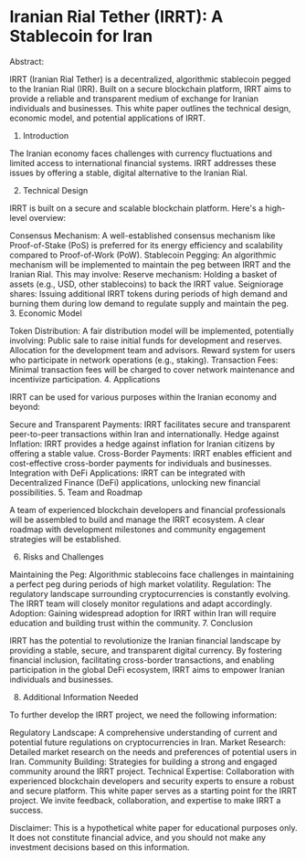 # Iranian Rial Tether (IRRT): A Stablecoin for Iran
Abstract:

IRRT (Iranian Rial Tether) is a decentralized, algorithmic stablecoin pegged to the Iranian Rial (IRR). Built on a secure blockchain platform, IRRT aims to provide a reliable and transparent medium of exchange for Iranian individuals and businesses. This white paper outlines the technical design, economic model, and potential applications of IRRT.

1. Introduction

The Iranian economy faces challenges with currency fluctuations and limited access to international financial systems. IRRT addresses these issues by offering a stable, digital alternative to the Iranian Rial.

2. Technical Design

IRRT is built on a secure and scalable blockchain platform. Here's a high-level overview:

Consensus Mechanism: A well-established consensus mechanism like Proof-of-Stake (PoS) is preferred for its energy efficiency and scalability compared to Proof-of-Work (PoW).
Stablecoin Pegging: An algorithmic mechanism will be implemented to maintain the peg between IRRT and the Iranian Rial. This may involve:
Reserve mechanism: Holding a basket of assets (e.g., USD, other stablecoins) to back the IRRT value.
Seigniorage shares: Issuing additional IRRT tokens during periods of high demand and burning them during low demand to regulate supply and maintain the peg.
3. Economic Model

Token Distribution: A fair distribution model will be implemented, potentially involving:
Public sale to raise initial funds for development and reserves.
Allocation for the development team and advisors.
Reward system for users who participate in network operations (e.g., staking).
Transaction Fees: Minimal transaction fees will be charged to cover network maintenance and incentivize participation.
4. Applications

IRRT can be used for various purposes within the Iranian economy and beyond:

Secure and Transparent Payments: IRRT facilitates secure and transparent peer-to-peer transactions within Iran and internationally.
Hedge against Inflation: IRRT provides a hedge against inflation for Iranian citizens by offering a stable value.
Cross-Border Payments: IRRT enables efficient and cost-effective cross-border payments for individuals and businesses.
Integration with DeFi Applications: IRRT can be integrated with Decentralized Finance (DeFi) applications, unlocking new financial possibilities.
5. Team and Roadmap

A team of experienced blockchain developers and financial professionals will be assembled to build and manage the IRRT ecosystem. A clear roadmap with development milestones and community engagement strategies will be established.

6. Risks and Challenges

Maintaining the Peg: Algorithmic stablecoins face challenges in maintaining a perfect peg during periods of high market volatility.
Regulation: The regulatory landscape surrounding cryptocurrencies is constantly evolving. The IRRT team will closely monitor regulations and adapt accordingly.
Adoption: Gaining widespread adoption for IRRT within Iran will require education and building trust within the community.
7. Conclusion

IRRT has the potential to revolutionize the Iranian financial landscape by providing a stable, secure, and transparent digital currency. By fostering financial inclusion, facilitating cross-border transactions, and enabling participation in the global DeFi ecosystem, IRRT aims to empower Iranian individuals and businesses.

8. Additional Information Needed

To further develop the IRRT project, we need the following information:

Regulatory Landscape: A comprehensive understanding of current and potential future regulations on cryptocurrencies in Iran.
Market Research: Detailed market research on the needs and preferences of potential users in Iran.
Community Building: Strategies for building a strong and engaged community around the IRRT project.
Technical Expertise: Collaboration with experienced blockchain developers and security experts to ensure a robust and secure platform.
This white paper serves as a starting point for the IRRT project. We invite feedback, collaboration, and expertise to make IRRT a success.

Disclaimer: This is a hypothetical white paper for educational purposes only. It does not constitute financial advice, and you should not make any investment decisions based on this information.

